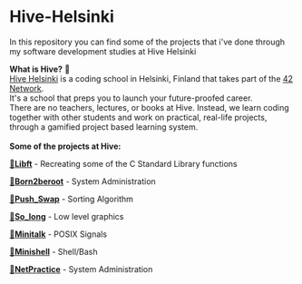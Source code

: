 # Hive-Helsinki
In this repository you can find some of the projects that i've done through my software development studies at Hive Helsinki<br />

**What is Hive?** :bee:<br />
[Hive Helsinki](https://www.hive.fi/en) is a coding school in Helsinki, Finland that takes part of the [42 Network](https://42.fr/en/homepage/).<br />
It's a school that preps you to launch your future-proofed career.<br />
There are no teachers, lectures, or books at Hive. Instead, we learn coding together with other students and work on practical, real-life projects, through a gamified project based learning system.<br /><br />
**Some of the projects at Hive:**<br />

[:bee:**Libft**](https://github.com/hhosri/Hive-Helsinki/tree/master/Libft) - Recreating some of the C Standard Library functions<br />

[:bee:**Born2beroot**](https://github.com/hhosri/Hive-Helsinki/tree/master/Born2beroot) - System Administration<br />

[:bee:**Push_Swap**](https://github.com/hhosri/Hive-Helsinki/tree/master/push_swap) - Sorting Algorithm<br />

[:bee:**So_long**](https://github.com/hhosri/Hive-Helsinki/tree/master/so_long) - Low level graphics<br />

[:bee:**Minitalk**](https://github.com/hhosri/Hive-Helsinki/tree/master/Minitalk) - POSIX Signals<br />

[:bee:**Minishell**](https://github.com/hhosri/Hive-Helsinki/tree/master/Minishell) - Shell/Bash<br />

[:bee:**NetPractice**](https://github.com/hhosri/Hive-Helsinki/tree/master/NetPractice) - System Administration<br />
